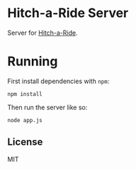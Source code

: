 # Hitch-a-Ride Server
Server for [Hitch-a-Ride](https://github.com/btford/hitch-a-ride).

# Running
First install dependencies with `npm`:

```shell
npm install
```

Then run the server like so:

```shell
node app.js
```


## License
MIT
